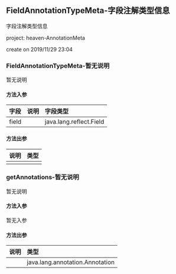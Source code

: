 ## FieldAnnotationTypeMeta-字段注解类型信息

字段注解类型信息
<p> project: heaven-AnnotationMeta </p>
<p> create on 2019/11/29 23:04 </p>

### FieldAnnotationTypeMeta-暂无说明

暂无说明

#### 方法入参

| 字段 | 说明 | 字段类型 |
|:---|:---|:---|
| field |  | java.lang.reflect.Field |

#### 方法出参

| 说明 | 类型 |
|:---|:---|
|  |  |

### getAnnotations-暂无说明

暂无说明

#### 方法入参

暂无入参

#### 方法出参

| 说明 | 类型 |
|:---|:---|
|  | java.lang.annotation.Annotation |




